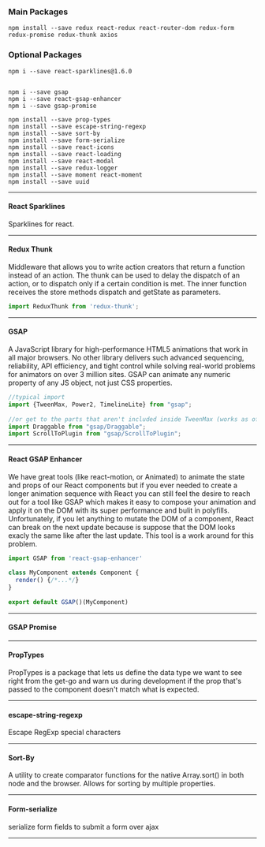 ### Main Packages
```
npm install --save redux react-redux react-router-dom redux-form redux-promise redux-thunk axios

```

### Optional Packages
```
npm i --save react-sparklines@1.6.0 


npm i --save gsap
npm i --save react-gsap-enhancer
npm i --save gsap-promise

npm install --save prop-types
npm install --save escape-string-regexp
npm install --save sort-by
npm install --save form-serialize
npm install --save react-icons
npm install --save react-loading
npm install --save react-modal
npm install --save redux-logger
npm install --save moment react-moment
npm install --save uuid
```
---
#### React Sparklines 

Sparklines for react.

---
#### Redux Thunk 

Middleware that allows you to write action creators that return a function instead of an action. The thunk can be used to delay the dispatch of an action, or to dispatch only if a certain condition is met. The inner function receives the store methods dispatch and getState as parameters.

```javascript
import ReduxThunk from 'redux-thunk';
```

---

#### GSAP

A JavaScript library for high-performance HTML5 animations that work in all major browsers. No other library delivers such advanced sequencing, reliability, API efficiency, and tight control while solving real-world problems for animators on over 3 million sites. GSAP can animate any numeric property of any JS object, not just CSS properties.

```javascript
//typical import
import {TweenMax, Power2, TimelineLite} from "gsap";
 
//or get to the parts that aren't included inside TweenMax (works as of 1.19.1):
import Draggable from "gsap/Draggable";
import ScrollToPlugin from "gsap/ScrollToPlugin";
```

---
#### React GSAP Enhancer

We have great tools (like react-motion, or Animated) to animate the state and props of our React components but if you ever needed to create a longer animation sequence with React you can still feel the desire to reach out for a tool like GSAP which makes it easy to compose your animation and apply it on the DOM with its super performance and bulit in polyfills. Unfortunately, if you let anything to mutate the DOM of a component, React can break on the next update because is suppose that the DOM looks exacly the same like after the last update. This tool is a work around for this problem.

```javascript
import GSAP from 'react-gsap-enhancer'
 
class MyComponent extends Component {
  render() {/*...*/}
}
 
export default GSAP()(MyComponent)
```

---

#### GSAP Promise

---

#### PropTypes

PropTypes is a package that lets us define the data type we want to see right from the get-go and warn us during development if the prop that's passed to the component doesn't match what is expected.

---

#### escape-string-regexp

Escape RegExp special characters

---

#### Sort-By

A utility to create comparator functions for the native Array.sort() in both node and the browser. Allows for sorting by multiple properties.

---

#### Form-serialize

serialize form fields to submit a form over ajax

---